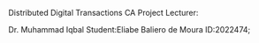 Distributed Digital Transactions
CA Project
Lecturer:

Dr. Muhammad Iqbal
Student:Eliabe Baliero de Moura ID:2022474;
